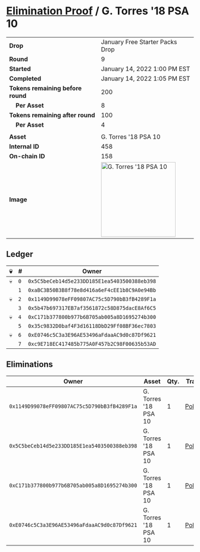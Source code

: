 # [Elimination Proof](./readme.md) / G. Torres &#039;18 PSA 10

|||
|---|---|
| **Drop** | January Free Starter Packs Drop |
| **Round** | 9 |
| **Started** | January 14, 2022 1:00 PM EST |
| **Completed** | January 14, 2022 1:05 PM EST |
| **Tokens remaining before round** | 200 |
| **&nbsp;&nbsp;&nbsp;&nbsp;Per Asset** | 8 |
| **Tokens remaining after round** | 100 |
| **&nbsp;&nbsp;&nbsp;&nbsp;Per Asset** | 4 |
| | |
| **Asset** | G. Torres &#039;18 PSA 10 |
| **Internal ID** | 458 |
| **On-chain ID** | 158 |
| **Image** | <img src="https://tcdn.blokpax.com/954504e8-1afd-470f-8705-99928c3187e7/55cedc2901ab5236fec0c469a8fe833df935e9b81eed45f3a7c8796e5907b62d.png" height="200" alt="G. Torres &#039;18 PSA 10" /> |

## Ledger

| 💀 | # | Owner |
| --- | --- | --- |
| 💀 | `0` | `0x5C5beCeb14d5e233DD185E1ea5403500388eb398` |
|  | `1` | `0xaBC3B50B3B8f78e8d416a6eF4cEE1b8C9A0e94Bb` |
| 💀 | `2` | `0x1149D99078eFF09807AC75c5D790bB3fB4289F1a` |
|  | `3` | `0x5b47b697317EB7af3561872c58D875dacE8Af6C5` |
| 💀 | `4` | `0xC171b377800b977b6B705ab005a8D1695274b300` |
|  | `5` | `0x35c9832D0baf4F3d16118DbD29Ff08BF36ec7803` |
| 💀 | `6` | `0xE0746c5C3a3E96AE53496aFdaaAC9d0c87Df9621` |
|  | `7` | `0xc9E718EC417485b775A0F457b2C98F00635b53AD` |


## Eliminations

| Owner | Asset | Qty. | Transaction |
| --- | --- | --- | --- |
| `0x1149D99078eFF09807AC75c5D790bB3fB4289F1a` | G. Torres '18 PSA 10 | 1 | [Polygonscan](https://polygonscan.com/tx/0xfa59591f0b7d33a995eff461cb760935cb6760a0c28d2808452dbc5f117dcd9d) |
| `0x5C5beCeb14d5e233DD185E1ea5403500388eb398` | G. Torres '18 PSA 10 | 1 | [Polygonscan](https://polygonscan.com/tx/0x99db5ee673d2e986c24e9f9b05e1551e323939b398fc7e2f256783f594f108dd) |
| `0xC171b377800b977b6B705ab005a8D1695274b300` | G. Torres '18 PSA 10 | 1 | [Polygonscan](https://polygonscan.com/tx/0x4387ba62566c606fc83bce68be1f9472a6fa701da071b431730b57d9d295a30a) |
| `0xE0746c5C3a3E96AE53496aFdaaAC9d0c87Df9621` | G. Torres '18 PSA 10 | 1 | [Polygonscan](https://polygonscan.com/tx/0x831b540dfe49f3e082bf207e5aa597dedfe32d78c5e0ad448f065f3d688dd458) |
